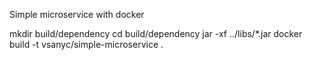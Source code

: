 Simple microservice with docker

mkdir build/dependency
cd build/dependency 
jar -xf ../libs/*.jar
docker build -t vsanyc/simple-microservice .